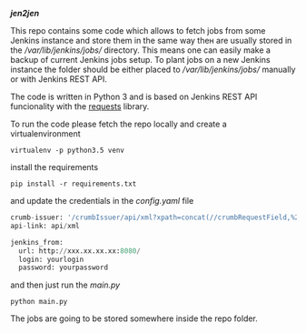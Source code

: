 _**jen2jen**_

This repo contains some code which allows to fetch jobs from some Jenkins instance and store them in the same way theн are usually stored in the _/var/lib/jenkins/jobs/_ directory. This means one can easily make a backup of current Jenkins jobs setup. To plant jobs on a new Jenkins instance the folder should be either placed to _/var/lib/jenkins/jobs/_ manually or with Jenkins REST API. 

The code is written in Python 3 and is based on Jenkins REST API funcionality with the [requests](http://docs.python-requests.org/en/master/) library. 

To run the code please fetch the repo locally and create a virtualenvironment
```
virtualenv -p python3.5 venv
```
install the requirements
```
pip install -r requirements.txt
```
and update the credentials in the _config.yaml_ file
```python
crumb-issuer: '/crumbIssuer/api/xml?xpath=concat(//crumbRequestField,%22:%22,//crumb)'
api-link: api/xml

jenkins_from:
  url: http://xxx.xx.xx.xx:8080/
  login: yourlogin
  password: yourpassword
```
and then just run the _main.py_
```
python main.py
```
The jobs are going to be stored somewhere inside the repo folder. 
